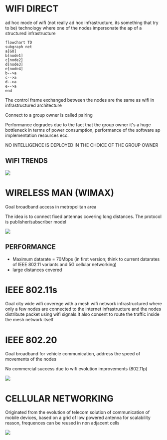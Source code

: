 # WIFI DIRECT

ad hoc mode of wifi (not really ad hoc infrastructure, its something that try to be) technology where one of the nodes impersonate the ap of a structured infrastructure

```mermaid
flowchart TD
subgraph net
a[GO]
b[node1]
c[node2]
d[node3]
e[node4]
b-->a
c-->a
d-->a
e-->a
end

```

The control frame exchanged between the nodes are the same as wifi in infrastructured architecture

Connect to a group owner is called pairing

Performance degrades due to the fact that the group owner it's a huge bottleneck in terms of power consumption, performance of the software ap implementation resources ecc.

NO INTELLIGENCE IS DEPLOYED IN THE CHOICE OF THE GROUP OWNER

## WIFI TRENDS

![](Pasted%20image%2020240305123031.png)


# WIRELESS MAN (WIMAX)

Goal broadband access in metropolitan area

The idea is to connect fixed antennas covering long distances. The protocol is publisher/subscriber model 

![](Pasted%20image%2020240305123836.png)

## PERFORMANCE

- Maximum datarate = 70Mbps (in first version; think to current datarates of IEEE 802.11 variants and 5G cellular networking)
- large distances covered

# IEEE 802.11s

Goal city wide wifi coverege with a mesh wifi network infrastructured where only a few nodes are connected to the internet infrastructure and the nodes distribute packet using wifi signals.It also consent to route the traffic inside the mesh network itself

# IEEE 802.20

Goal broadband for vehicle communication, address the speed of movements of the nodes 

No commercial success due to wifi evolution improvements (802.11p)

![](Pasted%20image%2020240305132938.png)

# CELLULAR NETWORKING

Originated from the evolution of telecom solution of communication of mobile devices, based on a grid of low powered antenna for scalability reason, frequences can be reused in non adjacent cells

![](Pasted%20image%2020240305135036.png)